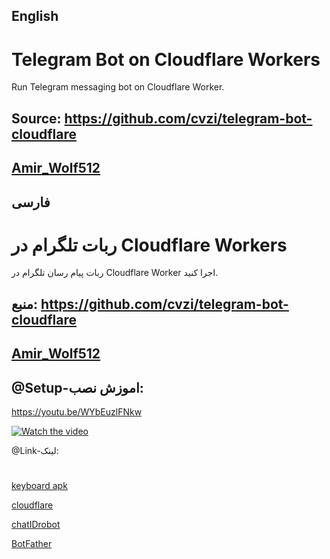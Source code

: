 ## English
# Telegram Bot on Cloudflare Workers

Run Telegram messaging bot on Cloudflare Worker.

## Source: https://github.com/cvzi/telegram-bot-cloudflare
## [Amir_Wolf512](https://t.me/amir_wolf512)
## فارسی

# ربات تلگرام در Cloudflare Workers

ربات پیام رسان تلگرام در Cloudflare Worker اجرا کنید.

## منبع: https://github.com/cvzi/telegram-bot-cloudflare

## [Amir_Wolf512](https://t.me/amir_wolf512)

## @Setup-اموزش نصب:

https://youtu.be/WYbEuzlFNkw

[![Watch the video](https://img.youtube.com/vi/bZAdEJMiYag/0.jpg)](https://youtu.be/WYbEuzlFNkw)

@Link-لینک:
#
[keyboard apk](https://raw.githubusercontent.com/amirwolf5122/telegram-bot-cloudflare/main/Hackers-Keyboard-1.41.1(FarsRoid.Com).apk)

[cloudflare](https://dash.cloudflare.com/)

[chatIDrobot](https://t.me/chatIDrobot)

[BotFather](https://t.me/@BotFather)
